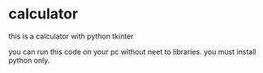 # calculator
this is a calculator with python tkinter

you can run this code on your pc without neet to libraries.
you must install python only.
